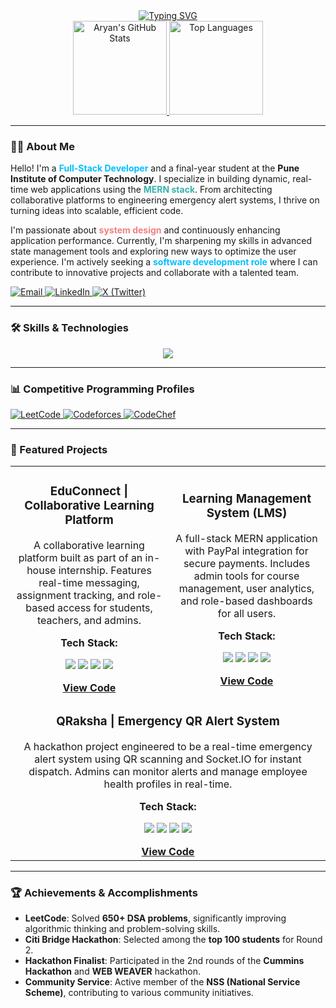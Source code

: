 <div align="center">
  <a href="https://git.io/typing-svg"><img src="https://readme-typing-svg.herokuapp.com?font=Fira+Code&size=30&pause=1000&color=00BFFF&center=true&width=500&lines=Full-Stack+Developer+;Problem+Solver+;Tech+Enthusiast" alt="Typing SVG" /></a>
</div>

<div align="center">
  <a href="https://github.com/AryanKanire">
    <img src="https://github-readme-stats.vercel.app/api?username=AryanKanire&show_icons=true&theme=dracula&count_private=true&hide_border=true" alt="Aryan's GitHub Stats" height="150" />
  </a>
  <a href="https://github.com/AryanKanire">
    <img src="https://github-readme-stats.vercel.app/api/top-langs/?username=AryanKanire&layout=compact&theme=dracula&hide_border=true" alt="Top Languages" height="150" />
  </a>
</div>

---

### 👨‍💻 About Me

Hello! I'm a <b style="color:#00BFFF;">Full-Stack Developer</b> and a final-year student at the **Pune Institute of Computer Technology**. I specialize in building dynamic, real-time web applications using the <b style="color:#38B2AC;">MERN stack</b>. From architecting collaborative platforms to engineering emergency alert systems, I thrive on turning ideas into scalable, efficient code.

I'm passionate about <b style="color:#F08080;">system design</b> and continuously enhancing application performance. Currently, I'm sharpening my skills in advanced state management tools and exploring new ways to optimize the user experience. I'm actively seeking a <b style="color:#00BFFF;">software development role</b> where I can contribute to innovative projects and collaborate with a talented team.

<div align="left">
  <a href="mailto:aryankanire@gmail.com" target="_blank">
    <img src="https://img.shields.io/badge/Email-D14836?style=for-the-badge&logo=gmail&logoColor=white" alt="Email"/>
  </a>
  <a href="https://linkedin.com/in/aryan-kanire" target="_blank">
    <img src="https://img.shields.io/badge/LinkedIn-0077B5?style=for-the-badge&logo=linkedin&logoColor=white" alt="LinkedIn"/>
  </a>
  <a href="https://x.com/rnkanire" target="_blank">
    <img src="https://img.shields.io/badge/X (Twitter)-000000?style=for-the-badge&logo=x&logoColor=white" alt="X (Twitter)"/>
  </a>
</div>

---

### 🛠️ Skills & Technologies

<p align="center">
  <a href="https://skillicons.dev">
    <img src="https://skillicons.dev/icons?i=cpp,c,python,js,ts,mongodb,mysql,express,react,nextjs,nodejs,html,css,tailwind,git,figma,postman" />
  </a>
</p>

---

### 📊 Competitive Programming Profiles
<div align="left">
  <a href="https://leetcode.com/u/aryankanire/" target="_blank">
    <img src="https://img.shields.io/badge/LeetCode-FFA116?style=for-the-badge&logo=leetcode&logoColor=black" alt="LeetCode"/>
  </a>
  <a href="https://codeforces.com/profile/Rn_kanire" target="_blank">
    <img src="https://img.shields.io/badge/Codeforces-445f9d?style=for-the-badge&logo=codeforces&logoColor=white" alt="Codeforces"/>
  </a>
  <a href="https://www.codechef.com/users/aryankanire" target="_blank">
    <img src="https://img.shields.io/badge/CodeChef-5B4638?style=for-the-badge&logo=codechef&logoColor=white" alt="CodeChef"/>
  </a>
</div>

---

### 🚀 Featured Projects

<table>
  <tr>
    <td width="50%">
      <h3 align="center">EduConnect | Collaborative Learning Platform</h3>
      <div align="center">
        <p>A collaborative learning platform built as part of an in-house internship. Features real-time messaging, assignment tracking, and role-based access for students, teachers, and admins.</p>
        <p><b>Tech Stack:</b></p>
        <p>
          <img src="https://img.shields.io/badge/Next.js-000000?style=for-the-badge&logo=nextdotjs&logoColor=white" />
          <img src="https://img.shields.io/badge/Socket.io-010101?style=for-the-badge&logo=socketdotio&logoColor=white" />
          <img src="https://img.shields.io/badge/MongoDB-47A248?style=for-the-badge&logo=mongodb&logoColor=white" />
          <img src="https://img.shields.io/badge/Tailwind_CSS-38B2AC?style=for-the-badge&logo=tailwind-css&logoColor=white" />
        </p>
        <a href="https://github.com/AryanKanire/EduConnect-Collaborative-Learning-Platform" target="_blank"><b>View Code</b></a>
      </div>
    </td>
    <td width="50%">
      <h3 align="center">Learning Management System (LMS)</h3>
      <div align="center">
        <p>A full-stack MERN application with PayPal integration for secure payments. Includes admin tools for course management, user analytics, and role-based dashboards for all users.</p>
        <p><b>Tech Stack:</b></p>
        <p>
          <img src="https://img.shields.io/badge/React-20232A?style=for-the-badge&logo=react&logoColor=61DAFB" />
          <img src="https://img.shields.io/badge/Node.js-339933?style=for-the-badge&logo=nodedotjs&logoColor=white" />
          <img src="https://img.shields.io/badge/Express.js-000000?style=for-the-badge&logo=express&logoColor=white" />
          <img src="https://img.shields.io/badge/PayPal-00457C?style=for-the-badge&logo=paypal&logoColor=white" />
        </p>
        <a href="https://github.com/AryanKanire/LMS-Management" target="_blank"><b>View Code</b></a>
      </div>
    </td>
  </tr>
  <tr>
    <td colspan="2">
      <h3 align="center">QRaksha | Emergency QR Alert System</h3>
      <div align="center">
        <p>A hackathon project engineered to be a real-time emergency alert system using QR scanning and Socket.IO for instant dispatch. Admins can monitor alerts and manage employee health profiles in real-time.</p>
        <p><b>Tech Stack:</b></p>
        <p>
          <img src="https://img.shields.io/badge/React-20232A?style=for-the-badge&logo=react&logoColor=61DAFB" />
          <img src="https://img.shields.io/badge/Socket.io-010101?style=for-the-badge&logo=socketdotio&logoColor=white" />
          <img src="https://img.shields.io/badge/JSON_Web_Tokens-000000?style=for-the-badge&logo=jsonwebtokens&logoColor=white" />
           <img src="https://img.shields.io/badge/Node.js-339933?style=for-the-badge&logo=nodedotjs&logoColor=white" />
        </p>
        <a href="https://github.com/AryanKanire/QRaksha-Emergency-QR-Alert-System" target="_blank"><b>View Code</b></a>
      </div>
    </td>
  </tr>
</table>

---

### 🏆 Achievements & Accomplishments
- **LeetCode**: Solved **650+ DSA problems**, significantly improving algorithmic thinking and problem-solving skills.
- **Citi Bridge Hackathon**: Selected among the **top 100 students** for Round 2.
- **Hackathon Finalist**: Participated in the 2nd rounds of the **Cummins Hackathon** and **WEB WEAVER** hackathon.
- **Community Service**: Active member of the **NSS (National Service Scheme)**, contributing to various community initiatives.
